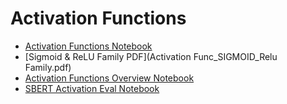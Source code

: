 # Activation Functions

- [Activation Functions Notebook](activation_functions.ipynb)
- [Sigmoid & ReLU Family PDF](Activation Func_SIGMOID_Relu Family.pdf)
- [Activation Functions Overview Notebook](Activation_Functions_Overview.ipynb)
- [SBERT Activation Eval Notebook](sbert_activation_eval.ipynb)

